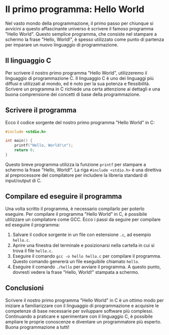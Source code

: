 # Il primo programma: Hello World

Nel vasto mondo della programmazione, il primo passo per chiunque si avvicini a questo affascinante universo è scrivere il famoso programma "Hello World". Questo semplice programma, che consiste nel stampare a schermo la frase "Hello, World!", è spesso utilizzato come punto di partenza per imparare un nuovo linguaggio di programmazione.

## Il linguaggio C

Per scrivere il nostro primo programma "Hello World", utilizzeremo il linguaggio di programmazione C. Il linguaggio C è uno dei linguaggi più diffusi e utilizzati al mondo, ed è noto per la sua potenza e flessibilità. Scrivere un programma in C richiede una certa attenzione ai dettagli e una buona comprensione dei concetti di base della programmazione.

## Scrivere il programma

Ecco il codice sorgente del nostro primo programma "Hello World" in C:

```c
#include <stdio.h>

int main() {
    printf("Hello, World!\n");
    return 0;
}
```

Questo breve programma utilizza la funzione `printf` per stampare a schermo la frase "Hello, World!". La riga `#include <stdio.h>` è una direttiva al preprocessore del compilatore per includere la libreria standard di input/output di C.

## Compilare ed eseguire il programma

Una volta scritto il programma, è necessario compilarlo per poterlo eseguire. Per compilare il programma "Hello World" in C, è possibile utilizzare un compilatore come GCC. Ecco i passi da seguire per compilare ed eseguire il programma:

1. Salvare il codice sorgente in un file con estensione `.c`, ad esempio `hello.c`.
2. Aprire una finestra del terminale e posizionarsi nella cartella in cui si trova il file `hello.c`.
3. Eseguire il comando `gcc -o hello hello.c` per compilare il programma. Questo comando genererà un file eseguibile chiamato `hello`.
4. Eseguire il comando `./hello` per avviare il programma. A questo punto, dovresti vedere la frase "Hello, World!" stampata a schermo.

## Conclusioni

Scrivere il nostro primo programma "Hello World" in C è un ottimo modo per iniziare a familiarizzare con il linguaggio di programmazione e acquisire le competenze di base necessarie per sviluppare software più complessi. Continuando a praticare e sperimentare con il linguaggio C, è possibile ampliare le proprie conoscenze e diventare un programmatore più esperto. Buona programmazione a tutti!